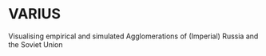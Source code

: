 # VARIUS
Visualising empirical and simulated Agglomerations of (Imperial) Russia and the Soviet Union
